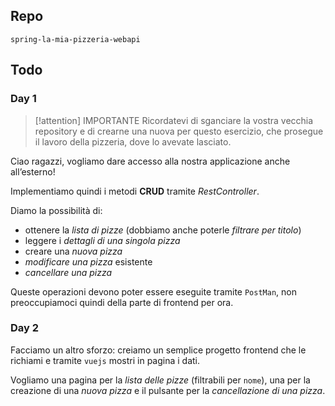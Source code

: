 ## Repo
`spring-la-mia-pizzeria-webapi`

## Todo
### Day 1
> [!attention] IMPORTANTE
> Ricordatevi di sganciare la vostra vecchia repository e di crearne una nuova per questo esercizio, che prosegue il lavoro della pizzeria, dove lo avevate lasciato.

Ciao ragazzi,
vogliamo dare accesso alla nostra applicazione anche all’esterno!

Implementiamo quindi i metodi **CRUD** tramite *RestController*.

Diamo la possibilità di:
- ottenere la *lista di pizze* (dobbiamo anche poterle *filtrare per titolo*)
- leggere i *dettagli di una singola pizza*
- creare una *nuova pizza*
- *modificare una pizza* esistente
- *cancellare una pizza*

Queste operazioni devono poter essere eseguite tramite `PostMan`, non preoccupiamoci quindi della parte di frontend per ora.

### Day 2
Facciamo un altro sforzo: creiamo un semplice progetto frontend che le richiami e tramite `vuejs` mostri in pagina i dati.

Vogliamo una pagina per la *lista delle pizze* (filtrabili per `nome`), una per la creazione di una *nuova pizza* e il pulsante per la *cancellazione di una pizza*.